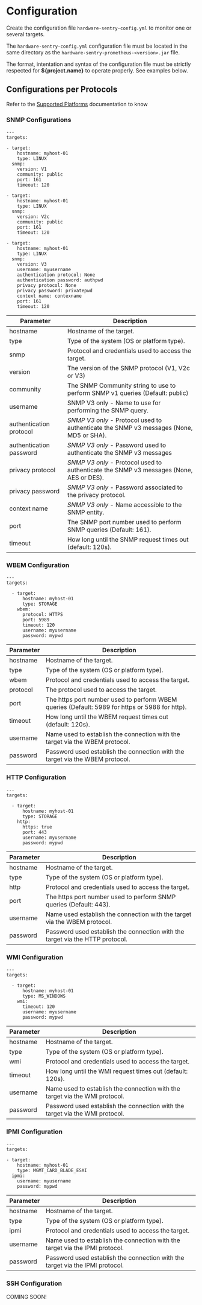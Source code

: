 # Configuration

Create the configuration file ```hardware-sentry-config.yml``` to monitor one or several targets.

The ```hardware-sentry-config.yml``` configuration file must be located in the same directory as the ```hardware-sentry-prometheus-<version>.jar``` file.

The format, intentation and syntax of the configuration file must be strictly respected for **${project.name}** to operate properly. See examples below.

## Configurations per Protocols

Refer to the [Supported Platforms](https://www.sentrysoftware.com/library/hc/24/platform-requirements.html) documentation to know 

### SNMP Configurations

```
---
targets:

- target:
    hostname: myhost-01
    type: LINUX
  snmp:
    version: V1
    community: public
    port: 161
    timeout: 120

- target:
    hostname: myhost-01
    type: LINUX
  snmp:
    version: V2c
    community: public
    port: 161
    timeout: 120

- target:
    hostname: myhost-01
    type: LINUX
  snmp:
    version: V3
    username: myusername
    authentication protocol: None
    authentication password: authpwd
    privacy protocol: None
    privacy password: privatepwd
    context name: contexname
    port: 161
    timeout: 120
```

|Parameter | Description |
|---------|------|
|hostname|Hostname of the target.|
|type|Type of the system (OS or platform type).|
|snmp|Protocol and credentials used to access the target.|
|version|The version of the SNMP protocol (V1, V2c or V3)|
|community|The SNMP Community string to use to perform SNMP v1 queries (Default: public)|
|username|SNMP V3 only - Name to use for performing the SNMP query.|
|authentication protocol|_SNMP V3 only_ - Protocol used to authenticate the SNMP v3 messages (None, MD5 or SHA).|
|authentication password|_SNMP V3 only_ - Password used to authenticate the SNMP v3 messages|
|privacy protocol|_SNMP V3 only_ - Protocol used to authenticate the SNMP v3 messages (None, AES or DES).|
|privacy password|_SNMP V3 only_ - Password associated to the privacy protocol.|
|context name|_SNMP V3 only_ - Name accessible to the SNMP entity.|
|port|The SNMP port number used to perform SNMP queries (Default: 161).|
|timeout|How long until the SNMP request times out (default: 120s).|

### WBEM Configuration

```
---
targets:

  - target:
      hostname: myhost-01
      type: STORAGE
    wbem:
      protocol: HTTPS
      port: 5989
      timeout: 120
      username: myusername
      password: mypwd
```

|Parameter | Description |
|---------|------|
|hostname|Hostname of the target.|
|type|Type of the system (OS or platform type).|
|wbem |Protocol and credentials used to access the target.|
|protocol|The protocol used to access the target.|
|port|The https port number used to perform WBEM queries (Default: 5989 for https or 5988 for http).|
|timeout |How long until the WBEM request times out (default: 120s).|
|username|Name used to establish the connection with the target via the WBEM protocol.|
|password|Password used establish the connection with the target via the WBEM protocol.|

### HTTP Configuration

```
---
targets:

  - target:
      hostname: myhost-01
      type: STORAGE
    http:
      https: true
      port: 443
      username: myusername
      password: mypwd
```

|Parameter | Description |
|---------|------|
|hostname|Hostname of the target.|
|type|Type of the system (OS or platform type).|
|http |Protocol and credentials used to access the target.|
|port|The https port number used to perform SNMP queries (Default: 443).|
|username|Name used establish the connection with the target via the WBEM protocol.|
|password|Password used establish the connection with the target via the HTTP protocol.|

### WMI Configuration

```
---
targets:

  - target:
      hostname: myhost-01
      type: MS_WINDOWS
    wmi:
      timeout: 120
      username: myusername
      password: mypwd
```

|Parameter | Description |
|---------|------|
|hostname|Hostname of the target.|
|type|Type of the system (OS or platform type).|
|wmi |Protocol and credentials used to access the target.|
|timeout |How long until the WMI request times out (default: 120s).|
|username|Name used to establish the connection with the target via the WMI protocol.|
|password|Password used establish the connection with the target via the WMI protocol.|

### IPMI Configuration

```
---
targets:

- target:
    hostname: myhost-01
    type: MGMT_CARD_BLADE_ESXI
  ipmi:
    username: myusername
    password: mypwd
```

|Parameter | Description |
|---------|------|
|hostname|Hostname of the target.|
|type|Type of the system (OS or platform type).|
|ipmi |Protocol and credentials used to access the target.|
|username|Name used to establish the connection with the target via the IPMI protocol.|
|password|Password used establish the connection with the target via the IPMI protocol.|

### SSH Configuration

COMING SOON!